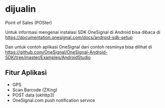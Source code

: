 # dijualin
Point of Sales (POSter)

Untuk informasi mengenai instalasi SDK OneSignal di Android bisa dibaca di https://documentation.onesignal.com/docs/android-sdk-setup

Dan untuk contoh aplikasi OneSignal dari contoh resminya bisa dilihat di https://github.com/OneSignal/OneSignal-Android-SDK/tree/master/Examples/AndroidStudio

Fitur Aplikasi
-----------------
* GPS
* Scan Barcode (ZXing)
* POST data (okhttp3)
* OneSignal.com push notification service